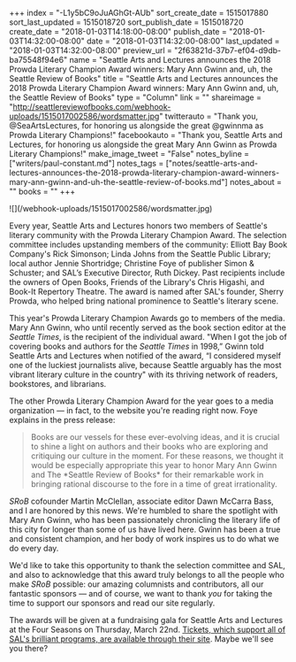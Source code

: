 +++
index = "-L1y5bC9oJuAGhGt-AUb"
sort_create_date = 1515017880
sort_last_updated = 1515018720
sort_publish_date = 1515018720
create_date = "2018-01-03T14:18:00-08:00"
publish_date = "2018-01-03T14:32:00-08:00"
date = "2018-01-03T14:32:00-08:00"
last_updated = "2018-01-03T14:32:00-08:00"
preview_url = "2f63821d-37b7-ef04-d9db-ba75548f94e6"
name = "Seattle Arts and Lectures announces the 2018 Prowda Literary Champion Award winners: Mary Ann Gwinn and, uh, the Seattle Review of Books"
title = "Seattle Arts and Lectures announces the 2018 Prowda Literary Champion Award winners: Mary Ann Gwinn and, uh, the Seattle Review of Books"
type = "Column"
link = ""
shareimage = "http://seattlereviewofbooks.com/webhook-uploads/1515017002586/wordsmatter.jpg"
twitterauto = "Thank you, @SeaArtsLectures, for honoring us alongside the great @gwinnma as Prowda Literary Champions!"
facebookauto = "Thank you, Seattle Arts and Lectures, for honoring us alongside the great Mary Ann Gwinn as Prowda Literary Champions!"
make_image_tweet = "False"
notes_byline = ["writers/paul-constant.md"]
notes_tags = ["notes/seattle-arts-and-lectures-announces-the-2018-prowda-literary-champion-award-winners-mary-ann-gwinn-and-uh-the-seattle-review-of-books.md"]
notes_about = ""
books = ""
+++
<p class="image">![](/webhook-uploads/1515017002586/wordsmatter.jpg)</p>

Every year, Seattle Arts and Lectures honors two members of Seattle's literary community with the Prowda Literary Champion Award. The selection committee includes upstanding members of the community: Elliott Bay Book Company's Rick Simonson; Linda Johns from the Seattle Public Library; local author Jennie Shortridge; Christine Foye of publisher Simon & Schuster; and SAL’s Executive Director, Ruth Dickey. Past recipients include the owners of Open Books, Friends of the Library's Chris Higashi, and Book-It Repertory Theatre. The award is named after SAL's founder, Sherry Prowda, who helped bring national prominence to Seattle's literary scene.

This year's Prowda Literary Champion Awards go to members of the media. Mary Ann Gwinn, who until recently served as the book section editor at the *Seattle Times*, is the recipient of the individual award. "When I got the job of covering books and authors for the *Seattle Times* in 1998,” Gwinn told Seattle Arts and Lectures when notified of the award, “I considered myself one of the luckiest journalists alive, because Seattle arguably has the most vibrant literary culture in the country" with its thriving network of readers, bookstores, and librarians.

The other Prowda Literary Champion Award for the year goes to a media organization — in fact, to the website you're reading right now. Foye explains in the press release:

<blockquote>Books are our vessels for these ever-evolving ideas, and it is crucial to shine a light on authors and their books who are exploring and critiquing our culture in the moment. For these reasons, we thought it would be especially appropriate this year to honor Mary Ann Gwinn and The *Seattle Review of Books* for their remarkable work in bringing rational discourse to the fore in a time of great irrationality.</blockquote>

*SRoB* cofounder Martin McClellan, associate editor Dawn McCarra Bass, and I are honored by this news. We're humbled to share the spotlight with Mary Ann Gwinn, who has been passionately chronicling the literary life of this city for longer than some of us have lived here. Gwinn has been a true and consistent champion, and her body of work inspires us to do what we do every day. 

We'd like to take this opportunity to thank the selection committee and SAL, and also to acknowledge that this award truly belongs to all the people who make *SRoB* possible: our amazing columnists and contributors, all our fantastic sponsors — and of course, we want to thank *you* for taking the time to support our sponsors and read our site regularly.

The awards will be given at a fundraising gala for Seattle Arts and Lectures at the Four Seasons on Thursday, March 22nd. [Tickets, which support all of SAL's brilliant programs, are available through their site](https://www.lectures.org/box_office/tickets.php?event=504). Maybe we'll see you there?